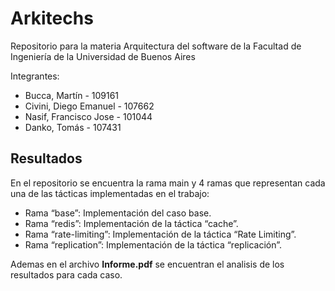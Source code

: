 # Arkitechs

Repositorio para la materia Arquitectura del software de la Facultad de Ingeniería de la Universidad de Buenos Aires

Integrantes:
- Bucca, Martín - 109161
- Civini, Diego Emanuel - 107662
- Nasif, Francisco Jose - 101044
- Danko, Tomás - 107431


## Resultados
En el repositorio se encuentra la rama main y 4 ramas que representan cada una de las tácticas implementadas en el trabajo:
- Rama “base”: Implementación del caso base.
- Rama “redis”: Implementación de la táctica “cache”.
- Rama “rate-limiting”: Implementación de la táctica “Rate Limiting”.
- Rama “replication”: Implementación de la táctica “replicación”.  

Ademas en el archivo **Informe.pdf** se encuentran el analisis de los resultados para cada caso.
